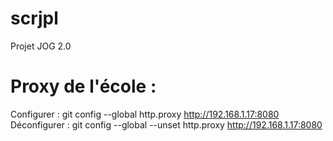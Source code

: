 scrjpl
======
Projet JOG 2.0


Proxy de l'école :
==================
Configurer : git config --global http.proxy http://192.168.1.17:8080
Déconfigurer : git config --global --unset http.proxy http://192.168.1.17:8080

